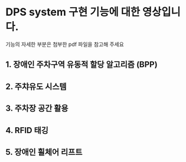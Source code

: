 # DPS system 구현 기능에 대한 영상입니다. 
기능의 자세한 부분은 첨부한 pdf 파일을 참고해 주세요

## 1. 장애인 주차구역 유동적 할당 알고리즘 (BPP)
## 2. 주챠유도 시스템
## 3. 주차장 공간 활용
## 4. RFID 태깅
## 5. 장애인 휠체어 리프트
